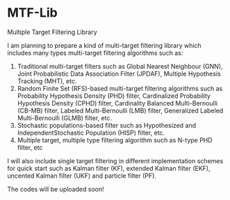 # MTF-Lib
Multiple Target Filtering Library

I am planning to prepare a kind of multi-target filtering library which includes many types multi-target filtering algorithms such as:
1. Traditional multi-target filters such as Global Nearest Neighbour (GNN), Joint Probabilistic Data Association Filter (JPDAF), Multiple Hypothesis Tracking (MHT), etc.
2. Random Finite Set (RFS)-based multi-target filtering algorithms such as Probability Hypothesis Density (PHD) filter, Cardinalized Probability Hypothesis Density (CPHD) filter, Cardinality Balanced Multi-Bernoulli (CB-MB) filter, Labeled Multi-Bernoulli (LMB) filter, Generalized Labeled Multi-Bernoulli (GLMB) filter, etc.
3. Stochastic populations-based filter such as Hypothesized and IndependentStochastic Population (HISP) filter, etc.
4. Multiple target, multiple type filtering algorithm such as N-type PHD filter, etc

I will also include single target filtering in different implementation schemes for quick start such as Kalman filter (KF), extended Kalman filter (EKF), uncented Kalman filter (UKF) and particle filter (PF).

The codes will be uploaded soon!
